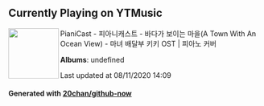 ## Currently Playing on YTMusic

[<img align="left" width="100" src="https://i.ytimg.com/vi/S27lTdYA1QI/hqdefault.jpg?sqp=-oaymwEWCMACELQBIAQqCghQEJADGFogjgJIWg&rs">](https://music.youtube.com/channel/UCPGZyaFaJe0IXRIhVFXatBQ)

PianiCast - 피아니캐스트 - 바다가 보이는 마을(A Town With An Ocean View) - 마녀 배달부 키키 OST | 피아노 커버

**Albums**: undefined

Last updated at 08/11/2020 14:09

#### Generated with [20chan/github-now](https://github.com/20chan/github-now)


<!--
**20chan/20chan** is a ✨ _special_ ✨ repository because its `README.md` (this file) appears on your GitHub profile.

Here are some ideas to get you started:

- 🔭 I’m currently working on ...
- 🌱 I’m currently learning ...
- 👯 I’m looking to collaborate on ...
- 🤔 I’m looking for help with ...
- 💬 Ask me about ...
- 📫 How to reach me: ...
- 😄 Pronouns: ...
- ⚡ Fun fact: ...
-->
